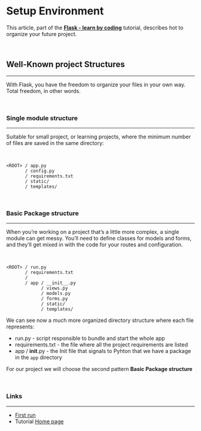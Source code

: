 # Setup Environment
This article, part of the **[Flask - learn by coding](/tutorials/flask-learn-by-coding/index.md)** tutorial, describes hot to organize your future project.

<br />

## Well-Known project Structures
--- 
With Flask, you have the freedom to organize your files in your own way. Total freedom, in other words.

<br />

### Single module structure
---
Suitable for small project, or learning projects, where the minimum number of files are saved in the same directory: 

<br />

```
<ROOT> / app.py
       / config.py
       / requirements.txt
       / static/
       / templates/
```

<br />

### Basic Package structure
---
When you’re working on a project that’s a little more complex, a single module can get messy. You’ll need to define classes for models and forms, and they’ll get mixed in with the code for your routes and configuration.

<br />

```
<ROOT> / run.py
       / requirements.txt
       / 
       / app / __init__.py 
             / views.py
             / models.py
             / forms.py
             / static/ 
             / templates/ 
```
We can see now a much more organized directory structure where each file represents:

 - run.py - script responsible to bundle and start the whole app
 - requirements.txt - the file where all the project requirements are listed
 - app / __init__.py - the Init file that signals to Pyhton that we have a package in the `app` directory  

For our project we will choose the second pattern **Basic Package structure**

<br /> 

### Links
---
 - [First run](/tutorials/flask-learn-by-coding/flask-first-run)
 - Tutorial [Home page](/tutorials/flask-learn-by-coding/)
